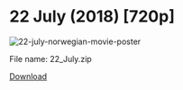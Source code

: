 # 22 July (2018) [720p]

![22-july-norwegian-movie-poster](https://user-images.githubusercontent.com/32939845/49293928-cbc6eb00-f4b1-11e8-9280-ed12e2c6fca2.jpg)

File name: 22_July.zip

[Download](https://github.com/GitMovies/22-July/releases/download/v1/22_July.zip)
